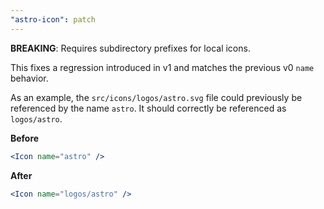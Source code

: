 ```yaml
---
"astro-icon": patch
---
```


**BREAKING**: Requires subdirectory prefixes for local icons.

This fixes a regression introduced in v1 and matches the previous v0 `name` behavior.

As an example, the `src/icons/logos/astro.svg` file could previously be referenced by the name `astro`. It should correctly be referenced as `logos/astro`.

**Before**

```jsx
<Icon name="astro" />
```

**After**

```jsx
<Icon name="logos/astro" />
```
